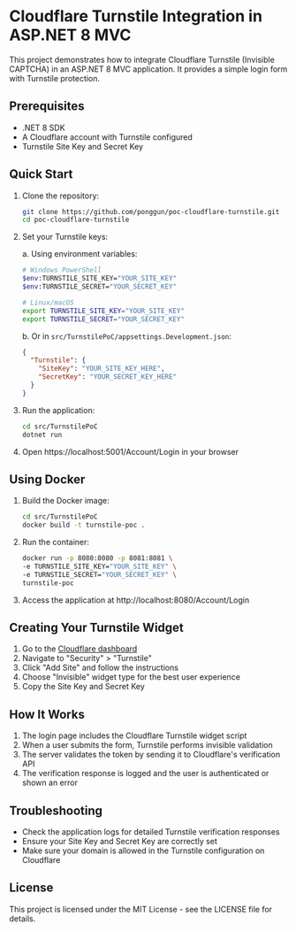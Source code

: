 # Cloudflare Turnstile Integration in ASP.NET 8 MVC

This project demonstrates how to integrate Cloudflare Turnstile (Invisible CAPTCHA) in an ASP.NET 8 MVC application. It provides a simple login form with Turnstile protection.

## Prerequisites

- .NET 8 SDK
- A Cloudflare account with Turnstile configured
- Turnstile Site Key and Secret Key

## Quick Start

1. Clone the repository:
   ```bash
   git clone https://github.com/ponggun/poc-cloudflare-turnstile.git
   cd poc-cloudflare-turnstile
   ```

2. Set your Turnstile keys:

   a. Using environment variables:
   ```bash
   # Windows PowerShell
   $env:TURNSTILE_SITE_KEY="YOUR_SITE_KEY"
   $env:TURNSTILE_SECRET="YOUR_SECRET_KEY"

   # Linux/macOS
   export TURNSTILE_SITE_KEY="YOUR_SITE_KEY"
   export TURNSTILE_SECRET="YOUR_SECRET_KEY"
   ```

   b. Or in `src/TurnstilePoC/appsettings.Development.json`:
   ```json
   {
     "Turnstile": {
       "SiteKey": "YOUR_SITE_KEY_HERE",
       "SecretKey": "YOUR_SECRET_KEY_HERE"
     }
   }
   ```

3. Run the application:
   ```bash
   cd src/TurnstilePoC
   dotnet run
   ```

4. Open https://localhost:5001/Account/Login in your browser

## Using Docker

1. Build the Docker image:
   ```bash
   cd src/TurnstilePoC
   docker build -t turnstile-poc .
   ```

2. Run the container:
   ```bash
   docker run -p 8080:8080 -p 8081:8081 \
   -e TURNSTILE_SITE_KEY="YOUR_SITE_KEY" \
   -e TURNSTILE_SECRET="YOUR_SECRET_KEY" \
   turnstile-poc
   ```

3. Access the application at http://localhost:8080/Account/Login

## Creating Your Turnstile Widget

1. Go to the [Cloudflare dashboard](https://dash.cloudflare.com/)
2. Navigate to "Security" > "Turnstile"
3. Click "Add Site" and follow the instructions
4. Choose "Invisible" widget type for the best user experience
5. Copy the Site Key and Secret Key

## How It Works

1. The login page includes the Cloudflare Turnstile widget script
2. When a user submits the form, Turnstile performs invisible validation
3. The server validates the token by sending it to Cloudflare's verification API
4. The verification response is logged and the user is authenticated or shown an error

## Troubleshooting

- Check the application logs for detailed Turnstile verification responses
- Ensure your Site Key and Secret Key are correctly set
- Make sure your domain is allowed in the Turnstile configuration on Cloudflare

## License

This project is licensed under the MIT License - see the LICENSE file for details.